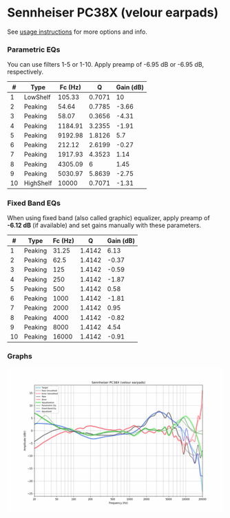 # Sennheiser PC38X (velour earpads)
See [usage instructions](https://github.com/jaakkopasanen/AutoEq#usage) for more options and info.

### Parametric EQs
You can use filters 1-5 or 1-10. Apply preamp of -6.95 dB or -6.95 dB, respectively.

|   # | Type      |   Fc (Hz) |      Q |   Gain (dB) |
|-----|-----------|-----------|--------|-------------|
|   1 | LowShelf  |    105.33 | 0.7071 |       10    |
|   2 | Peaking   |     54.64 | 0.7785 |       -3.66 |
|   3 | Peaking   |     58.07 | 0.3656 |       -4.31 |
|   4 | Peaking   |   1184.91 | 3.2355 |       -1.91 |
|   5 | Peaking   |   9192.98 | 1.8126 |        5.7  |
|   6 | Peaking   |    212.12 | 2.6199 |       -0.27 |
|   7 | Peaking   |   1917.93 | 4.3523 |        1.14 |
|   8 | Peaking   |   4305.09 | 6      |        1.45 |
|   9 | Peaking   |   5030.97 | 5.8639 |       -2.75 |
|  10 | HighShelf |  10000    | 0.7071 |       -1.31 |

### Fixed Band EQs
When using fixed band (also called graphic) equalizer, apply preamp of **-6.12 dB** (if available) and set gains manually with these parameters.

|   # | Type    |   Fc (Hz) |      Q |   Gain (dB) |
|-----|---------|-----------|--------|-------------|
|   1 | Peaking |     31.25 | 1.4142 |        6.13 |
|   2 | Peaking |     62.5  | 1.4142 |       -0.37 |
|   3 | Peaking |    125    | 1.4142 |       -0.59 |
|   4 | Peaking |    250    | 1.4142 |       -1.87 |
|   5 | Peaking |    500    | 1.4142 |        0.58 |
|   6 | Peaking |   1000    | 1.4142 |       -1.81 |
|   7 | Peaking |   2000    | 1.4142 |        0.95 |
|   8 | Peaking |   4000    | 1.4142 |       -0.82 |
|   9 | Peaking |   8000    | 1.4142 |        4.54 |
|  10 | Peaking |  16000    | 1.4142 |       -0.91 |

### Graphs
![](./Sennheiser%20PC38X%20(velour%20earpads).png)
